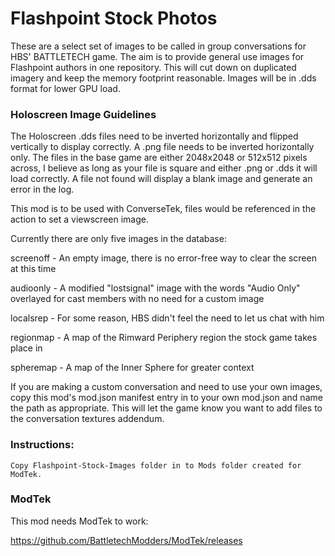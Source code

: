 # Flashpoint Stock Photos
These are a select set of images to be called in group conversations for HBS' BATTLETECH game. The aim is to provide general use images for Flashpoint authors in one repository. This will cut down on duplicated imagery and keep the memory footprint reasonable. Images will be in .dds format for lower GPU load. 

### Holoscreen Image Guidelines
The Holoscreen .dds files need to be inverted horizontally and flipped vertically to display correctly. A .png file needs to be inverted horizontally only. The files in the base game are either 2048x2048 or 512x512 pixels across, I believe as long as your file is square and either .png or .dds it will load correctly. A file not found will display a blank image and generate an error in the log.


This mod is to be used with ConverseTek, files would be referenced in the action to set a viewscreen image.

Currently there are only five images in the database:


screenoff - An empty image, there is no error-free way to clear the screen at this time


audioonly - A modified "lostsignal" image with the words "Audio Only" overlayed for cast members with no need for a custom image


localsrep - For some reason, HBS didn't feel the need to let us chat with him


regionmap - A map of the Rimward Periphery region the stock game takes place in


spheremap - A map of the Inner Sphere for greater context


If you are making a custom conversation and need to use your own images, copy this mod's mod.json manifest entry in to your own mod.json and name the path as appropriate. This will let the game know you want to add files to the conversation textures addendum.

### Instructions:

    Copy Flashpoint-Stock-Images folder in to Mods folder created for ModTek.
    
### ModTek
This mod needs ModTek to work:

https://github.com/BattletechModders/ModTek/releases
